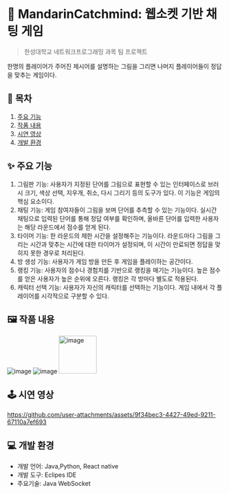 # 📝 MandarinCatchmind: 웹소켓 기반 채팅 게임
> 한성대학교 네트워크프로그래밍 과목 팀 프로젝트
> 
한명의 플레이어가 주어진 제시어를 설명하는 그림을 그리면 나머지 플레이어들이 정답을 맞추는 게임이다.

## 📆 목차
 1) [주요 기능](#주요-기능)
 2) [작품 내용](#작품-내용)
 3) [시연 영상](#시연-영상)
 4) [개발 환경](#개발-환경)

## ✨ 주요 기능
 1) 그림판 기능: 사용자가 지정된 단어를 그림으로 표현할 수 있는 인터페이스로 브러시 크기, 색상 선택, 지우개, 취소, 다시 그리기 등의 도구가 있다. 이 기능은 게임의 핵심 요소이다.
 2) 채팅 기능: 게임 참여자들이 그림을 보며 단어를 추측할 수 있는 기능이다. 실시간 채팅으로 입력된 단어를 통해 정답 여부를 확인하며, 올바른 단어를 입력한 사용자는 해당 라운드에서 점수를 얻게 된다.
 3) 타이머 기능: 한 라운드의 제한 시간을 설정해주는 기능이다. 라운드마다 그림을 그리는 시간과 맞추는 시간에 대한 타이머가 설정되며, 이 시간이 만료되면 정답을 맞히지 못한 경우로 처리된다.
 4) 방 생성 기능: 사용자가 게임 방을 만든 후 게임을 플레이하는 공간이다.
 5) 랭킹 기능: 사용자의 점수나 경험치를 기반으로 랭킹을 매기는 기능이다. 높은 점수를 얻은 사용자가 높은 순위에 오른다. 랭킹은 각 방마다 별도로 적용된다.
 6) 캐릭터 선택 기능: 사용자가 자신의 캐릭터를 선택하는 기능이다. 게임 내에서 각 플레이어를 시각적으로 구분할 수 있다.

## 🖼️ 작품 내용
![image](https://github.com/user-attachments/assets/f48feaaf-8fe7-4b2f-ac72-e20878536587)
![image](https://github.com/user-attachments/assets/a0624294-badf-417a-ba93-462b1c8438ab)
<img width="88" alt="image" src="https://github.com/user-attachments/assets/3eac7829-398a-4f61-8c61-af72608c6b3d" />

## 🕹️ 시연 영상
https://github.com/user-attachments/assets/9f34bec3-4427-49ed-9211-67110a7ef693

##  💻 개발 환경
 - 개발 언어: Java,Python, React native
 - 개발 도구: Eclipes IDE
 - 주요기술: Java WebSocket
